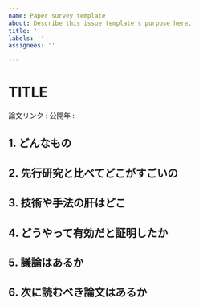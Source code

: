 ```yaml
---
name: Paper survey template
about: Describe this issue template's purpose here.
title: ''
labels: ''
assignees: ''

---
```


# TITLE

論文リンク : 
公開年 : 

## 1. どんなもの

## 2. 先行研究と比べてどこがすごいの

## 3. 技術や手法の肝はどこ

## 4. どうやって有効だと証明したか

## 5. 議論はあるか

## 6. 次に読むべき論文はあるか
